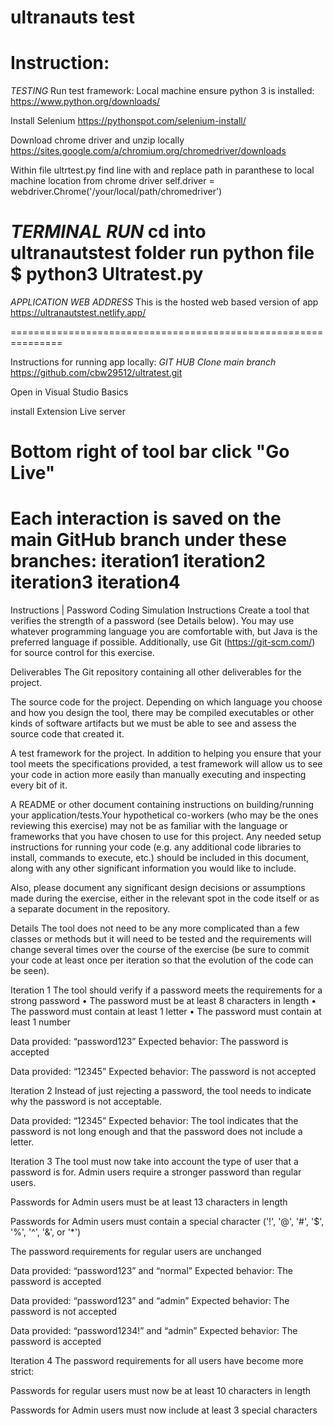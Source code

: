 # ultranauts test 

Instruction:
===============================================================
*TESTING* Run test framework:
Local machine ensure python 3 is installed:
https://www.python.org/downloads/

Install Selenium
https://pythonspot.com/selenium-install/

Download chrome driver and unzip locally
https://sites.google.com/a/chromium.org/chromedriver/downloads

Within file ultrtest.py find line with and replace path in paranthese to local machine location from chrome driver
self.driver = webdriver.Chrome('/your/local/path/chromedriver')

*TERMINAL RUN*
cd into ultranautstest folder run python file
$ python3 Ultratest.py 
=============================================================== 

*APPLICATION WEB ADDRESS* This is the hosted web based version of app
https://ultranautstest.netlify.app/

===============================================================

Instructions for running app locally:
*GIT HUB Clone main branch*
 https://github.com/cbw29512/ultratest.git

Open in Visual Studio Basics

install Extension Live server 

Bottom right of tool bar click "Go Live"
===============================================================

Each interaction is saved on the main GitHub branch under these branches:
iteration1
iteration2
iteration3
iteration4
===============================================================

Instructions | Password Coding Simulation
Instructions
Create a tool that verifies the strength of a password (see Details below).
You may use whatever programming language you are comfortable with, but Java is the
preferred language if possible. Additionally, use Git (https://git-scm.com/) for source control for this exercise.

Deliverables
The Git repository containing all other deliverables for the project.

The source code for the project. Depending on which language you choose and how you design the tool, there may be compiled executables or other kinds of software artifacts but we must be able to see and assess the source code that created it.

A test framework for the project. In addition to helping you ensure that your tool meets the specifications provided, a test framework will allow us to see your code in action more easily than manually executing and inspecting every bit of it.

A README or other document containing instructions on building/running your application/tests.Your hypothetical co-workers (who may be the ones reviewing this exercise) may not be as familiar with the language or frameworks that you have chosen to use for this project. Any needed setup instructions for running your code (e.g. any additional code libraries to install, commands to execute, etc.) should be included in this document, along with any other significant information you would like to include.

Also, please document any significant design decisions or assumptions made during the exercise, either in the relevant spot in the code itself or as a separate document in the repository.


Details
The tool does not need to be any more complicated than a few classes or methods but it will
need to be tested and the requirements will change several times over the course of the
exercise (be sure to commit your code at least once per iteration so that the evolution of the
code can be seen).

Iteration 1
The tool should verify if a password meets the requirements for a strong password
• The password must be at least 8 characters in length
• The password must contain at least 1 letter
• The password must contain at least 1 number

Data provided: “password123”
Expected behavior: The password is accepted

Data provided: “12345”
Expected behavior: The password is not accepted

Iteration 2
Instead of just rejecting a password, the tool needs to indicate why the password is not acceptable.

Data provided: “12345”
Expected behavior: The tool indicates that the password is not long enough and that the password does not include a letter.

Iteration 3
The tool must now take into account the type of user that a password is for. Admin users require a stronger password than regular users.

Passwords for Admin users must be at least 13 characters in length

Passwords for Admin users must contain a special character ('!', '@', '#', '$', '%', '^', '&', or '*')

The password requirements for regular users are unchanged

Data provided: “password123” and “normal”
Expected behavior: The password is accepted

Data provided: “password123” and “admin”
Expected behavior: The password is not accepted

Data provided: “password1234!” and “admin”
Expected behavior: The password is accepted

Iteration 4
The password requirements for all users have become more strict:

Passwords for regular users must now be at least 10 characters in length

Passwords for Admin users must now include at least 3 special characters
